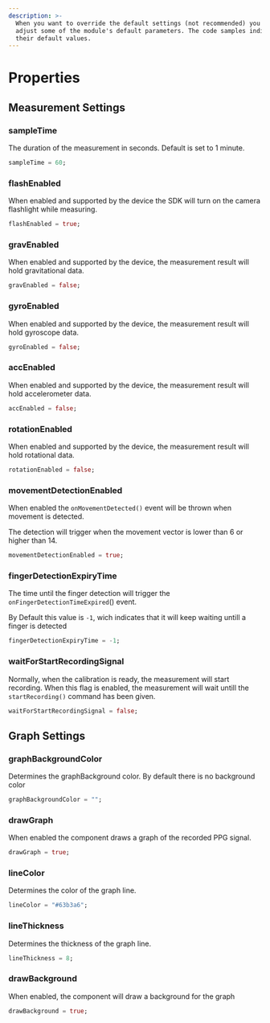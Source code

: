 ```yaml
---
description: >-
  When you want to override the default settings (not recommended) you can
  adjust some of the module's default parameters. The code samples indicate
  their default values.
---
```


# Properties

## Measurement Settings

### sampleTime

The duration of the measurement in seconds. Default is set to 1 minute.

```dart
sampleTime = 60;
```

### flashEnabled

When enabled and supported by the device the SDK will turn on the camera flashlight while measuring.

```dart
flashEnabled = true;
```

### gravEnabled

When enabled and supported by the device, the measurement result will hold gravitational data.

```dart
gravEnabled = false;
```

### gyroEnabled

When enabled and supported by the device, the measurement result will hold gyroscope data.

```dart
gyroEnabled = false;
```

### accEnabled

When enabled and supported by the device, the measurement result will hold accelerometer data.

```dart
accEnabled = false;
```

### rotationEnabled

When enabled and supported by the device, the measurement result will hold rotational data.

```dart
rotationEnabled = false;
```

### movementDetectionEnabled

When enabled the `onMovementDetected()` event will be thrown when movement is detected.

The detection will trigger when the movement vector is lower than 6 or higher than 14.

```dart
movementDetectionEnabled = true;
```

### fingerDetectionExpiryTime

The time until the finger detection will trigger the `onFingerDetectionTimeExpired`() event.

By Default this value is `-1`, wich indicates that it will keep waiting untill a finger is detected

```dart
fingerDetectionExpiryTime = -1;
```

### waitForStartRecordingSignal

Normally, when the calibration is ready, the measurement will start recording. When this flag is enabled, the measurement will wait untill the `startRecording()` command has been given.

```dart
waitForStartRecordingSignal = false;
```

## Graph Settings

### graphBackgroundColor

Determines the graphBackground color. By default there is no background color

```dart
graphBackgroundColor = "";
```

### drawGraph

When enabled the component draws a graph of the recorded PPG signal.

```dart
drawGraph = true;
```

### lineColor

Determines the color of the graph line.

```dart
lineColor = "#63b3a6";
```

### lineThickness

Determines the thickness of the graph line.

```dart
lineThickness = 8;
```

### drawBackground

When enabled, the component will draw a background for the graph

```dart
drawBackground = true;
```
